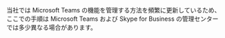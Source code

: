 当社では Microsoft Teams の機能を管理する方法を頻繁に更新しているため、ここでの手順は Microsoft Teams および Skype for Business の管理センターでは多少異なる場合があります。